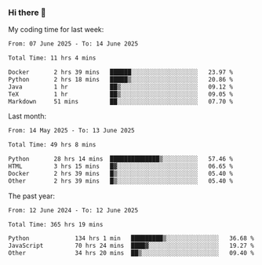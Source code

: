 ### Hi there 👋

My coding time for last week:

<!--START_SECTION:week-->

```txt
From: 07 June 2025 - To: 14 June 2025

Total Time: 11 hrs 4 mins

Docker       2 hrs 39 mins   ██████░░░░░░░░░░░░░░░░░░░   23.97 %
Python       2 hrs 18 mins   █████▒░░░░░░░░░░░░░░░░░░░   20.86 %
Java         1 hr            ██▒░░░░░░░░░░░░░░░░░░░░░░   09.12 %
TeX          1 hr            ██▒░░░░░░░░░░░░░░░░░░░░░░   09.05 %
Markdown     51 mins         ██░░░░░░░░░░░░░░░░░░░░░░░   07.70 %
```

<!--END_SECTION:week-->

Last month:

<!--START_SECTION:month-->

```txt
From: 14 May 2025 - To: 13 June 2025

Total Time: 49 hrs 8 mins

Python       28 hrs 14 mins  ██████████████▒░░░░░░░░░░   57.46 %
HTML         3 hrs 15 mins   █▓░░░░░░░░░░░░░░░░░░░░░░░   06.65 %
Docker       2 hrs 39 mins   █▒░░░░░░░░░░░░░░░░░░░░░░░   05.40 %
Other        2 hrs 39 mins   █▒░░░░░░░░░░░░░░░░░░░░░░░   05.40 %
```

<!--END_SECTION:month-->

The past year:

<!--START_SECTION:year-->

```txt
From: 12 June 2024 - To: 12 June 2025

Total Time: 365 hrs 19 mins

Python             134 hrs 1 min   █████████▒░░░░░░░░░░░░░░░   36.68 %
JavaScript         70 hrs 24 mins  ████▓░░░░░░░░░░░░░░░░░░░░   19.27 %
Other              34 hrs 20 mins  ██▒░░░░░░░░░░░░░░░░░░░░░░   09.40 %
```

<!--END_SECTION:year-->
